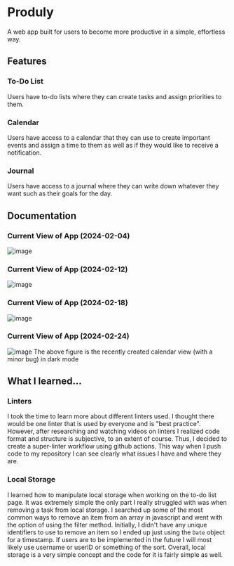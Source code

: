 # Produly
A web app built for users to become more productive in a simple, effortless way.

## Features
### To-Do List
Users have to-do lists where they can create tasks and assign priorities to them.
### Calendar
Users have access to a calendar that they can use to create important events and assign a time to them as well as if they would like to receive a notification.
### Journal
Users have access to a journal where they can write down whatever they want such as their goals for the day.

## Documentation
### Current View of App (2024-02-04)
![image](https://github.com/aleabalda/produly/assets/113554225/967f5b7e-13b3-4cbb-8548-928b7246e0d2)

### Current View of App (2024-02-12)
![image](https://github.com/aleabalda/produly/assets/113554225/2d2d5967-9e4a-434c-a005-1226f53278fb)

### Current View of App (2024-02-18)
![image](https://github.com/aleabalda/produly/assets/113554225/4fdfd272-682a-4279-b92b-968b60b30054)

### Current View of App (2024-02-24)
![image](https://github.com/aleabalda/produly/assets/113554225/d522b4f0-c05e-477d-a051-9ff45811e2ac)
The above figure is the recently created calendar view (with a minor bug) in dark mode

## What I learned...
### Linters
I took the time to learn more about different linters used. I thought there would be one linter that is used by everyone and is "best practice".
However, after researching and watching videos on linters I realized code format and structure is subjective, to an extent of course. Thus, I decided
to create a super-linter workflow using github actions. This way when I push code to my repository I can see clearly what issues I have and where they are.

### Local Storage
I learned how to manipulate local storage when working on the to-do list page. It was extremely simple the only part I really struggled with was when removing a task from local storage.
I searched up some of the most common ways to remove an item from an array in javascript and went with the option of using the filter method. Initially, I didn't have any unique identifiers
to use to remove an item so I ended up just using the `Date` object for a timestamp. If users are to be implemented in the future I will most likely use username or userID or something of the sort.
Overall, local storage is a very simple concept and the code for it is fairly simple as well.  



